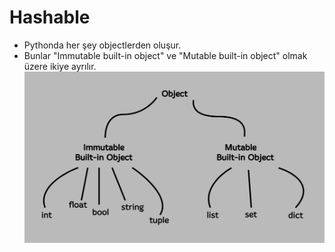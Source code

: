 # Hashable
* Pythonda her şey objectlerden oluşur. 
* Bunlar "Immutable built-in object" ve "Mutable built-in object" olmak üzere ikiye ayrılır.
![](w.png)
